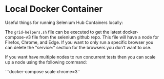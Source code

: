 # Local Docker Container

Useful things for running Selenium Hub Containers locally:

The ```grid-helpers.sh``` file can be executed to get the latest docker-compose-v3 file
from the selenium github repo. This file will have a node for Firefox, Chrome, and Edge.
If you want to only run a specific browser you can delete the "service:" section for the
browsers you don't want to use.

If you want have multiple nodes to run concurrent tests then you can scale up a node using the
following command:

```docker-compose scale chrome=3``
